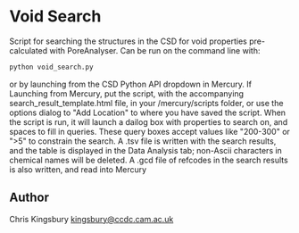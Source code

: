 # Void Search

Script for searching the structures in the CSD for void properties pre-calculated with PoreAnalyser. Can be run on the command line with:

```python
python void_search.py
```

or by launching from the CSD Python API dropdown in Mercury. If Launching from Mercury, put the script, with the accompanying search_result_template.html file, in your /mercury/scripts folder,
or use the options dialog to "Add Location" to where you have saved the script. When the script is run, it will launch a dailog box with properties to search on, and spaces to fill in queries.
These query boxes accept values like "200-300" or ">5" to constrain the search. A .tsv file is written with the search results, and the table is displayed in the Data Analysis tab; non-Ascii
characters in chemical names will be deleted.
A .gcd file of refcodes in the search results is also written, and read into Mercury

## Author

Chris Kingsbury <kingsbury@ccdc.cam.ac.uk>
